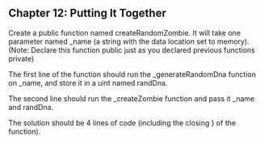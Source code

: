 ## Chapter 12: Putting It Together

Create a public function named createRandomZombie. It will take one parameter named \_name (a string with the data location set to memory). (Note: Declare this function public just as you declared previous functions private)

The first line of the function should run the \_generateRandomDna function on \_name, and store it in a uint named randDna.

The second line should run the \_createZombie function and pass it \_name and randDna.

The solution should be 4 lines of code (including the closing } of the function).
